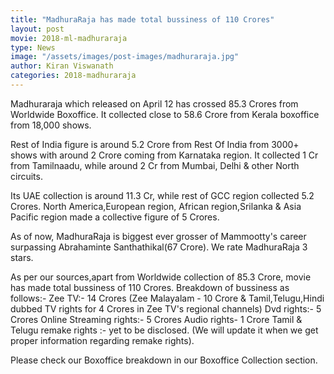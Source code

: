 ```yaml
---
title: "MadhuraRaja has made total bussiness of 110 Crores"
layout: post
movie: 2018-ml-madhuraraja
type: News
image: "/assets/images/post-images/madhuraraja.jpg"
author: Kiran Viswanath
categories: 2018-madhuraraja
---
```


Madhuraraja which released on April 12 has crossed 85.3 Crores from Worldwide Boxoffice. 
It collected close to 58.6 Crore from Kerala boxoffice from 18,000 shows. 

Rest of India figure is around 5.2 Crore from Rest Of India from 3000+ shows with around 2 Crore coming from Karnataka region. 
It collected 1 Cr from Tamilnaadu, while around 2 Cr from Mumbai, Delhi & other North circuits. 

Its UAE collection is around 11.3 Cr, while rest of GCC region collected 5.2 Crores. North America,European region,
African region,Srilanka & Asia Pacific region made a collective figure of 5 Crores.

As of now, MadhuraRaja is biggest ever grosser of Mammootty's career surpassing Abrahaminte Santhathikal(67 Crore).
We rate MadhuraRaja 3 stars.

As per our sources,apart from Worldwide collection of 85.3 Crore, movie has made total bussiness of 110 Crores.
Breakdown of bussiness as follows:-
Zee TV:- 14 Crores (Zee Malayalam - 10 Crore & Tamil,Telugu,Hindi dubbed TV rights for 4 Crores in Zee TV's regional channels)
Dvd rights:- 5 Crores
Online Streaming rights:- 5 Crores
Audio rights- 1 Crore
Tamil & Telugu remake rights :- yet to be disclosed. (We will update it when we get proper information regarding remake rights).

Please check our Boxoffice breakdown in our Boxoffice Collection section.

